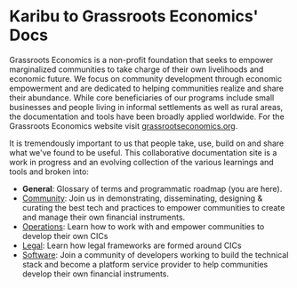 # Karibu to Grassroots Economics' Docs

Grassroots Economics is a non-profit foundation that seeks to empower marginalized communities to take charge of their own livelihoods and economic future. We focus on community development through economic empowerment and are dedicated to helping communities realize and share their abundance. While core beneficiaries of our programs include small businesses and people living in informal settlements as well as rural areas, the documentation and tools have been broadly applied worldwide. For the Grassroots Economics website visit [grassrootseconomics.org](https://www.grassrootseconomics.org).

It is tremendously important to us that people take, use, build on and share what we've found to be useful. This collaborative documentation site is a work in progress and an evolving collection of the various learnings and tools and broken into:

* **General**: Glossary of terms and programmatic roadmap (you are here).
* [Community](/community/): Join us in demonstrating, disseminating, designing & curating the best tech and practices to empower communities to create and manage their own financial instruments.
* [Operations](/operations/): Learn how to work with and empower communities to develop their own CICs
* [Legal](/legal/): Learn how legal frameworks are formed around CICs
* [Software](/software/): Join a community of developers working to build the technical stack and become a platform service provider to help communities develop their own financial instruments.
